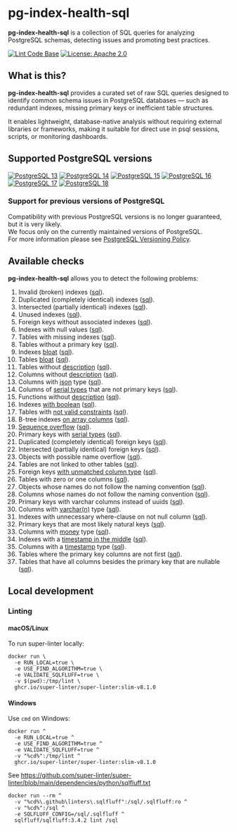 # pg-index-health-sql

**pg-index-health-sql** is a collection of SQL queries for analyzing PostgreSQL schemas, detecting issues and promoting best practices.

[![Lint Code Base](https://github.com/mfvanek/pg-index-health-sql/actions/workflows/linter.yml/badge.svg)](https://github.com/mfvanek/pg-index-health-sql/actions/workflows/linter.yml)
[![License: Apache 2.0](https://img.shields.io/badge/License-Apache%202.0-blue.svg)](https://github.com/mfvanek/pg-index-health-sql/blob/master/LICENSE "Apache License 2.0")

## What is this?

**pg-index-health-sql** provides a curated set of raw SQL queries designed to identify common schema issues in PostgreSQL databases — such as redundant indexes, missing primary keys or inefficient table structures.

It enables lightweight, database-native analysis without requiring external libraries or frameworks, making it suitable for direct use in psql sessions, scripts, or monitoring dashboards.

## Supported PostgreSQL versions

[![PostgreSQL 13](https://img.shields.io/badge/PostgreSQL-13-green.svg)](https://www.postgresql.org/about/news/postgresql-13-released-2077/ "PostgreSQL 13")
[![PostgreSQL 14](https://img.shields.io/badge/PostgreSQL-14-green.svg)](https://www.postgresql.org/about/news/postgresql-14-released-2318/ "PostgreSQL 14")
[![PostgreSQL 15](https://img.shields.io/badge/PostgreSQL-15-green.svg)](https://www.postgresql.org/about/news/postgresql-15-released-2526/ "PostgreSQL 15")
[![PostgreSQL 16](https://img.shields.io/badge/PostgreSQL-16-green.svg)](https://www.postgresql.org/about/news/postgresql-16-released-2715/ "PostgreSQL 16")
[![PostgreSQL 17](https://img.shields.io/badge/PostgreSQL-17-green.svg)](https://www.postgresql.org/about/news/postgresql-17-released-2936/ "PostgreSQL 17")
[![PostgreSQL 18](https://img.shields.io/badge/PostgreSQL-18-green.svg)](https://www.postgresql.org/about/news/postgresql-18-released-3142/ "PostgreSQL 18")

### Support for previous versions of PostgreSQL

Compatibility with previous PostgreSQL versions is no longer guaranteed, but it is very likely.  
We focus only on the currently maintained versions of PostgreSQL.  
For more information please see [PostgreSQL Versioning Policy](https://www.postgresql.org/support/versioning/).

## Available checks

**pg-index-health-sql** allows you to detect the following problems:
1. Invalid (broken) indexes ([sql](https://github.com/mfvanek/pg-index-health-sql/blob/master/sql/invalid_indexes.sql)).
2. Duplicated (completely identical) indexes ([sql](https://github.com/mfvanek/pg-index-health-sql/blob/master/sql/duplicated_indexes.sql)).
3. Intersected (partially identical) indexes ([sql](https://github.com/mfvanek/pg-index-health-sql/blob/master/sql/intersected_indexes.sql)).
4. Unused indexes ([sql](https://github.com/mfvanek/pg-index-health-sql/blob/master/sql/unused_indexes.sql)).
5. Foreign keys without associated indexes ([sql](https://github.com/mfvanek/pg-index-health-sql/blob/master/sql/foreign_keys_without_index.sql)).
6. Indexes with null values ([sql](https://github.com/mfvanek/pg-index-health-sql/blob/master/sql/indexes_with_null_values.sql)).
7. Tables with missing indexes ([sql](https://github.com/mfvanek/pg-index-health-sql/blob/master/sql/tables_with_missing_indexes.sql)).
8. Tables without a primary key ([sql](https://github.com/mfvanek/pg-index-health-sql/blob/master/sql/tables_without_primary_key.sql)).
9. Indexes [bloat](https://www.percona.com/blog/2018/08/06/basic-understanding-bloat-vacuum-postgresql-mvcc/) ([sql](https://github.com/mfvanek/pg-index-health-sql/blob/master/sql/bloated_indexes.sql)).
10. Tables [bloat](https://www.percona.com/blog/2018/08/06/basic-understanding-bloat-vacuum-postgresql-mvcc/) ([sql](https://github.com/mfvanek/pg-index-health-sql/blob/master/sql/bloated_tables.sql)).
11. Tables without [description](https://www.postgresql.org/docs/current/sql-comment.html) ([sql](https://github.com/mfvanek/pg-index-health-sql/blob/master/sql/tables_without_description.sql)).
12. Columns without [description](https://www.postgresql.org/docs/current/sql-comment.html) ([sql](https://github.com/mfvanek/pg-index-health-sql/blob/master/sql/columns_without_description.sql)).
13. Columns with [json](https://www.postgresql.org/docs/current/datatype-json.html) type ([sql](https://github.com/mfvanek/pg-index-health-sql/blob/master/sql/columns_with_json_type.sql)).
14. Columns of [serial types](https://www.postgresql.org/docs/current/datatype-numeric.html#DATATYPE-SERIAL) that are not primary keys ([sql](https://github.com/mfvanek/pg-index-health-sql/blob/master/sql/columns_with_serial_types.sql)).
15. Functions without [description](https://www.postgresql.org/docs/current/sql-comment.html) ([sql](https://github.com/mfvanek/pg-index-health-sql/blob/master/sql/functions_without_description.sql)).
16. Indexes [with boolean](https://habr.com/ru/companies/tensor/articles/488104/) ([sql](https://github.com/mfvanek/pg-index-health-sql/blob/master/sql/indexes_with_boolean.sql)).
17. Tables with [not valid constraints](https://habr.com/ru/articles/800121/) ([sql](https://github.com/mfvanek/pg-index-health-sql/blob/master/sql/not_valid_constraints.sql)).
18. B-tree indexes [on array columns](https://habr.com/ru/articles/800121/) ([sql](https://github.com/mfvanek/pg-index-health-sql/blob/master/sql/btree_indexes_on_array_columns.sql)).
19. [Sequence overflow](https://habr.com/ru/articles/800121/) ([sql](https://github.com/mfvanek/pg-index-health-sql/blob/master/sql/sequence_overflow.sql)).
20. Primary keys with [serial types](https://wiki.postgresql.org/wiki/Don't_Do_This#Don.27t_use_serial) ([sql](https://github.com/mfvanek/pg-index-health-sql/blob/master/sql/primary_keys_with_serial_types.sql)).
21. Duplicated (completely identical) foreign keys ([sql](https://github.com/mfvanek/pg-index-health-sql/blob/master/sql/duplicated_foreign_keys.sql)).
22. Intersected (partially identical) foreign keys ([sql](https://github.com/mfvanek/pg-index-health-sql/blob/master/sql/intersected_foreign_keys.sql)).
23. Objects with possible name overflow ([sql](https://github.com/mfvanek/pg-index-health-sql/blob/master/sql/possible_object_name_overflow.sql)).
24. Tables are not linked to other tables ([sql](https://github.com/mfvanek/pg-index-health-sql/blob/master/sql/tables_not_linked_to_others.sql)).
25. Foreign keys [with unmatched column type](https://habr.com/ru/articles/803841/) ([sql](https://github.com/mfvanek/pg-index-health-sql/blob/master/sql/foreign_keys_with_unmatched_column_type.sql)).
26. Tables with zero or one columns ([sql](https://github.com/mfvanek/pg-index-health-sql/blob/master/sql/tables_with_zero_or_one_column.sql)).
27. Objects whose names do not follow the naming convention ([sql](https://github.com/mfvanek/pg-index-health-sql/blob/master/sql/objects_not_following_naming_convention.sql)).
28. Columns whose names do not follow the naming convention ([sql](https://github.com/mfvanek/pg-index-health-sql/blob/master/sql/columns_not_following_naming_convention.sql)).
29. Primary keys with varchar columns instead of uuids ([sql](https://github.com/mfvanek/pg-index-health-sql/blob/master/sql/primary_keys_with_varchar.sql)).
30. Columns with [varchar(n)](https://www.postgresql.org/docs/current/datatype-character.html) type ([sql](https://github.com/mfvanek/pg-index-health-sql/blob/master/sql/columns_with_fixed_length_varchar.sql)).
31. Indexes with unnecessary where-clause on not null column ([sql](https://github.com/mfvanek/pg-index-health-sql/blob/master/sql/indexes_with_unnecessary_where_clause.sql)).
32. Primary keys that are most likely natural keys ([sql](https://github.com/mfvanek/pg-index-health-sql/blob/master/sql/primary_keys_that_most_likely_natural_keys.sql)).
33. Columns with [money](https://wiki.postgresql.org/wiki/Don%27t_Do_This#Don.27t_use_money) type ([sql](https://github.com/mfvanek/pg-index-health-sql/blob/master/sql/columns_with_money_type.sql)).
34. Indexes with a [timestamp in the middle](https://habr.com/ru/companies/tensor/articles/488104/) ([sql](https://github.com/mfvanek/pg-index-health-sql/blob/master/sql/indexes_with_timestamp_in_the_middle.sql)).
35. Columns with a [timestamp](https://wiki.postgresql.org/wiki/Don't_Do_This#Don.27t_use_timestamp_.28without_time_zone.29) type ([sql](https://github.com/mfvanek/pg-index-health-sql/blob/master/sql/columns_with_timestamp_or_timetz_type.sql)).
36. Tables where the primary key columns are not first ([sql](https://github.com/mfvanek/pg-index-health-sql/blob/master/sql/tables_where_primary_key_columns_not_first.sql)).
37. Tables that have all columns besides the primary key that are nullable ([sql](https://github.com/mfvanek/pg-index-health-sql/blob/master/sql/tables_where_all_columns_nullable_except_pk.sql)).

## Local development

### Linting

#### macOS/Linux

To run super-linter locally:

```shell
docker run \
  -e RUN_LOCAL=true \
  -e USE_FIND_ALGORITHM=true \
  -e VALIDATE_SQLFLUFF=true \
  -v $(pwd):/tmp/lint \
  ghcr.io/super-linter/super-linter:slim-v8.1.0
```

#### Windows

Use `cmd` on Windows:

```shell
docker run ^
  -e RUN_LOCAL=true ^
  -e USE_FIND_ALGORITHM=true ^
  -e VALIDATE_SQLFLUFF=true ^
  -v "%cd%":/tmp/lint ^
  ghcr.io/super-linter/super-linter:slim-v8.1.0
```

See https://github.com/super-linter/super-linter/blob/main/dependencies/python/sqlfluff.txt

```shell
docker run --rm ^
  -v "%cd%\.github\linters\.sqlfluff":/sql/.sqlfluff:ro ^
  -v "%cd%":/sql ^
  -e SQLFLUFF_CONFIG=/sql/.sqlfluff ^
  sqlfluff/sqlfluff:3.4.2 lint /sql
```
